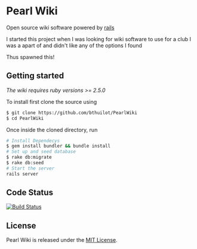 # Pearl Wiki
Open source wiki software powered by [rails](https://github.com/rails/rails)

I started this project when I was looking for wiki software to use for a club I was a apart of and didn't like any of the options I found

Thus spawned this!


## Getting started
*The wiki requires ruby versions >= 2.5.0*

To install first clone the source using 
```bash
$ git clone https://github.com/bthuilot/PearlWiki
$ cd PearlWiki
```

Once inside the cloned directory, run 
```bash
# Install Dependecys
$ gem install bundler && bundle install
# Set up and seed database
$ rake db:migrate
$ rake db:seed
# Start the server
rails server
```

## Code Status 
[![Build Status](https://travis-ci.com/bthuilot/PearlWiki.svg?token=DwRwXcm2t95em7ygX8ov&branch=master)](https://travis-ci.com/bthuilot/PearlWiki)

## License
Pearl Wiki is released under the [MIT License](https://github.com/bthuilot/PearlWiki/blob/master/LICENSE).
